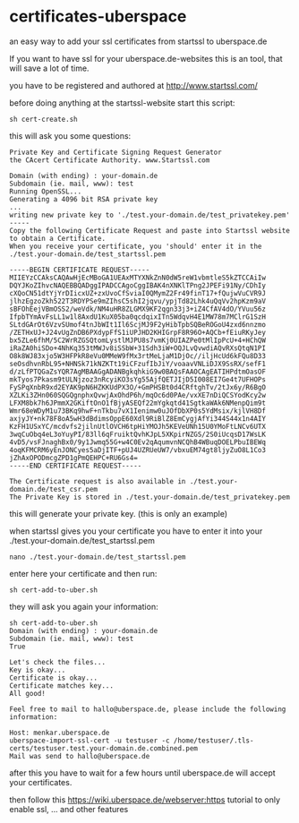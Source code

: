 # certificates-uberspace
an easy way to add your ssl certificates from startssl to uberspace.de

If you want to have ssl for your uberspace.de-websites this is an tool, that will save a lot of time.

you have to be registered and authored at <http://www.startssl.com/>

before doing anything at the startssl-website start this script:

`sh cert-create.sh`

this will ask you some questions:

```
Private Key and Certificate Signing Request Generator
the CAcert Certificate Authority. www.Startssl.com

Domain (with ending) : your-domain.de
Subdomain (ie. mail, www): test
Running OpenSSL...
Generating a 4096 bit RSA private key
...
writing new private key to './test.your-domain.de/test_privatekey.pem'
-----
Copy the following Certificate Request and paste into Startssl website to obtain a Certificate.
When you receive your certificate, you 'should' enter it in the ./test.your-domain.de/test_startssl.pem

-----BEGIN CERTIFICATE REQUEST-----
MIIEYzCCAksCAQAwHjEcMBoGA1UEAxMTYXNkZnN0dW5reW1vbmtleS5kZTCCAiIw
DQYJKoZIhvcNAQEBBQADggIPADCCAgoCggIBAK4nXNKlTPng2JPEFi91Ny/CDhIy
cXQoCN51dtYjYrDIicxUZ+zxUvoCfSviaI0QMymZ2Fr49finT17+fQujwVuCVR9J
jlhzEgzoZkh522T3RDYPSe9mZIhsC5shI2jqvu/ypjTd82Lhk4uQqVv2hpKzm9aV
sBFOhEejVBmOSS2/weVdk/NM4uHR8ZLGMX9KF2qgn33j3+iZ4CfAV4dO/YVuu56z
IfpbTYmAvFsLL1w1l8AxdU1KuX05ba0qcdqixITn5WdqvH4E1MW78m7MClrG1SzH
SLtdGArOt6VzvSUmof4tnJbWIt1Il6ScjMJ9F2yHibTpbSQBeROGoU4zxd6nnzmo
/ZETHxUJ+J24vUgZnDB6PXdypFfS1iUPJHD2KHIGrpF8R96O+AQCb+fEiuRKyJey
bx5ZLe6fhM/5C2WrRZGSQtomLystlMJPU8s7vmKj0UIAZPe0tMlIpPcU+4+HChQW
iRaZA0hiSDo+4NhKq353tMWJv8iSSbW+31Sdh3iW+OQJLvQvwdiAQvRXsQtqN1PI
O8k8WJ83xjo5W3HFPkR8eVu0MMeW9fMx3rtMeLjaM1DjOc//iljHcUd6kFQu8D33
seOsdhvnRbL95+NHNSk71kNZKTt19iCFzufIbJiY/voaavVNLiDJX9SsRX/sefF1
d/zLfPTQGaZsYQR7AgMBAAGgADANBgkqhkiG9w0BAQsFAAOCAgEATIHPdtmOasOF
mkTyos7Pkasm9tULNjzoz3nRcyiKO3sYg55AjfQETJIjD5I008EI7Ge4t7UFHOPs
FySPqXnbR9xd2EYAK9pN6HZKKUdPX3O/+GmPHSBt0d4CRftghTv/2tJx6y/R6BgO
XZLKi3ZHn060SQGQgnphxQvwjAxOhdP6h/mqOc6d0PAe/vxXE7nDiQCSYodKcy2w
LFXM8bk7h6JPmmX2GKiftOnO1fBjyASEQf22mYgkqtd41SgtkaWAk6NMenpQim9t
Wmr68eWDyM1u73BKq9hwF+nTkbu7vX1Ienimw0uJOfDbXP0s5YdMsix/kjlVH8Df
axjyJY+nk78F8oA5wH3dBdimsOppE60Xdl9RiBlZ8EmCygjAfYi344S44x1n4AIY
KzFH1USxYC/mcdvfs2jilnUtlOVCH6tpHiYMOJh5KEVeUNh15U0YMoFtLNCv6UTX
3wqCuObq4eL3oYuyPI/83ll6qFruiktQvhKJpL5XKpirNZGS/2S0iUcqsD17WsLK
4vD5/vsFJnaghBx0/9y1Jwmq55G+w4C0Ev2qAqumvnNCQhB4WBuqDOELPbuIBEWq
4oqKFMCRM6yEnJONCyes5aDjITF+pUJ4UZRUeUW7/vbxuEM74gt8ljyZuO8L1Co3
jZhAxOPODmcgZPD1gPmQEHPC+RU6Gs4=
-----END CERTIFICATE REQUEST-----

The Certificate request is also available in ./test.your-domain.de/test_csr.pem
The Private Key is stored in ./test.your-domain.de/test_privatekey.pem
```

this will generate your private key. (this is only an example)

when startssl gives you your certificate you have to enter it into your ./test.your-domain.de/test_startssl.pem

`nano ./test.your-domain.de/test_startssl.pem`

enter here your certificate and then run:

`sh cert-add-to-uber.sh`

they will ask you again your information:
```
sh cert-add-to-uber.sh 
Domain (with ending) : your-domain.de
Subdomain (ie. mail, www): test
True

Let's check the files...
Key is okay...
Certificate is okay...
Certificate matches key...
All good!

Feel free to mail to hallo@uberspace.de, please include the following information:

Host: menkar.uberspace.de
uberspace-import-ssl-cert -u testuser -c /home/testuser/.tls-certs/testuser.test.your-domain.de.combined.pem
Mail was send to hallo@uberspace.de

```

after this you have to wait for a few hours until uberspace.de will accept your certificates.

then follow this <https://wiki.uberspace.de/webserver:https> tutorial to only enable ssl, ... and other features
